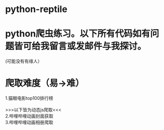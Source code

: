 # python-reptile
<h1>python爬虫练习。以下所有代码如有问题皆可给我留言或发邮件与我探讨。</h1>(可能没有有缘人）
<h1>爬取难度（易→难）</h1>
<p1>1.猫眼电影top100排行榜<br><br>
 >>>以下皆为动态js爬取<<< <br>
    2.哔哩哔哩动画封面获取<br>
    3.哔哩哔哩动画相册爬取
</p1>

